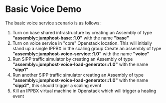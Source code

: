 # Basic Voice Demo

The basic voice service scenario is as follows:
1. Turn on base shared infrastructure by creating an Assembly of type **"assembly::jumphost-base::1.0"** with the name **"base"**
2. Turn on voice service in "core" Openstack location. This will initially stand up a single IPPBX in the scaling group Create an assembly of type **"assembly::jumphost-voice-service::1.0"** with the name **"voice"**
3. Run SIPP traffic simulator by creating an Assembly of type **"assembly::jumphost-voice-load-generator::1.0"** with the name **"sipp1"**
4. Run another SIPP traffic simulator creating an Assembly of type **"assembly::jumphost-voice-load-generator::1.0"** with the name **"sipp2"**, this should trigger a scaling event
5. Kill an IPPBX virtual machine in Openstack which will trigger a healing event
